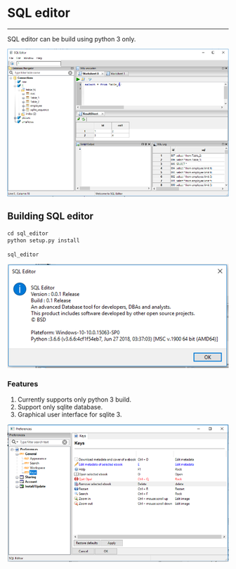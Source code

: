 # SQL editor
----------------------------------------------

SQL editor can be build using python 3 only. 

![Screen 1](./docs/images/screen_1.PNG)

## Building SQL editor


```shell
cd sql_editor
python setup.py install

sql_editor
```



![Screen 2](./docs/images/screen_2.PNG)

### Features

1. Currently supports only python 3 build.
2. Support only sqlite database.
3. Graphical user interface for sqlite 3.




![Screen 3](./docs/images/screen_3.PNG)